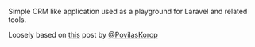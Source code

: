 Simple CRM like application used as a playground for Laravel and related tools.

Loosely based on [this](https://laraveldaily.com/test-junior-laravel-developer-sample-project/) post by [@PovilasKorop](https://github.com/PovilasKorop)
